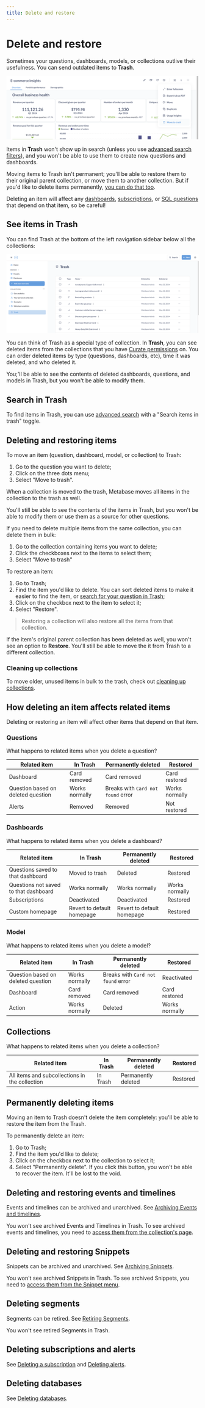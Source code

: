 ```yaml
---
title: Delete and restore
---
```


# Delete and restore

Sometimes your questions, dashboards, models, or collections outlive their usefulness. You can send outdated items to **Trash**.

![Move to trash](./images/move-to-trash.png)

Items in **Trash** won't show up in search (unless you use [advanced search filters](./exploration.md)), and you won't be able to use them to create new questions and dashboards.

Moving items to Trash isn't permanent; you'll be able to restore them to their original parent collection, or move them to another collection. But if you'd like to delete items permanently, [you can do that too](#permanently-deleting-items).

Deleting an item will affect any [dashboards](../dashboards/introduction.md), [subscriptions](../dashboards/subscriptions.md), or [SQL questions](../questions/native-editor/referencing-saved-questions-in-queries.md) that depend on that item, so be careful!

## See items in Trash

You can find Trash at the bottom of the left navigation sidebar below all the collections:

![Trash](./images/trash.png)

You can think of Trash as a special type of collection. In **Trash**, you can see deleted items from the collections that you have [Curate permissions](../permissions/collections.md#collection-permission-levels) on. You can order deleted items by type (questions, dashboards, etc), time it was deleted, and who deleted it.

You;'ll be able to see the contents of deleted dashboards, questions, and models in Trash, but you won't be able to modify them.

## Search in Trash

To find items in Trash, you can use [advanced search](./exploration.md) with a "Search items in trash" toggle.

## Deleting and restoring items

To move an item (question, dashboard, model, or collection) to Trash:

1. Go to the question you want to delete;
2. Click on the three dots menu;
3. Select "Move to trash".

When a collection is moved to the trash, Metabase moves all items in the collection to the trash as well.

You'll still be able to see the contents of the items in Trash, but you won't be able to modify them or use them as a source for other questions.

If you need to delete multiple items from the same collection, you can delete them in bulk:

1. Go to the collection containing items you want to delete;
2. Click the checkboxes next to the items to select them;
3. Select "Move to trash"

To restore an item:

1. Go to Trash;
2. Find the item you'd like to delete. You can sort deleted items to make it easier to find the item, or [search for your question in Trash](#search-in-trash);
3. Click on the checkbox next to the item to select it;
4. Select "Restore".

> Restoring a collection will also restore all the items from that collection.

If the item's original parent collection has been deleted as well, you won't see an option to **Restore**. You'll still be able to move the it from Trash to a different collection.

### Cleaning up collections

To move older, unused items in bulk to the trash, check out [cleaning up collections](./collections.md#cleaning-up-collections).

## How deleting an item affects related items

Deleting or restoring an item will affect other items that depend on that item.

### Questions

What happens to related items when you delete a question?

| Related item                       | In Trash       | Permanently deleted                | Restored       |
| ---------------------------------- | -------------- | ---------------------------------- | -------------- |
| Dashboard                          | Card removed   | Card removed                       | Card restored  |
| Question based on deleted question | Works normally | Breaks with `Card not found` error | Works normally |
| Alerts                             | Removed        | Removed                            | Not restored   |

### Dashboards

What happens to related items when you delete a dashboard?

| Related item                          | In Trash                   | Permanently deleted        | Restored       |
| ------------------------------------- | -------------------------- | -------------------------- | -------------- |
| Questions saved to that dashboard     | Moved to trash             | Deleted                    | Restored       |
| Questions not saved to that dashboard | Works normally             | Works normally             | Works normally |
| Subscriptions                         | Deactivated                | Deactivated                | Restored       |
| Custom homepage                       | Revert to default homepage | Revert to default homepage | Restored       |

### Model

What happens to related items when you delete a model?

| Related item                       | In Trash       | Permanently deleted                | Restored       |
| ---------------------------------- | -------------- | ---------------------------------- | -------------- |
| Question based on deleted question | Works normally | Breaks with `Card not found` error | Reactivated    |
| Dashboard                          | Card removed   | Card removed                       | Card restored  |
| Action                             | Works normally | Deleted                            | Works normally |

## Collections

What happens to related items when you delete a collection?

| Related item                                   | In Trash | Permanently deleted | Restored |
| ---------------------------------------------- | -------- | ------------------- | -------- |
| All items and subcollections in the collection | In Trash | Permanently deleted | Restored |

## Permanently deleting items

Moving an item to Trash doesn't delete the item completely: you'll be able to restore the item from the Trash.

To permanently delete an item:

1. Go to Trash;
2. Find the item you'd like to delete;
3. Click on the checkbox next to the collection to select it;
4. Select "Permanently delete". If you click this button, you won't be able to recover the item. It'll be lost to the void.

## Deleting and restoring events and timelines

Events and timelines can be archived and unarchived. See [Archiving Events and timelines](events-and-timelines.md#archiving-timelines).

You won't see archived Events and Timelines in Trash. To see archived events and timelines, you need to [access them from the collection's page](events-and-timelines.md#view-archived-events-and-timelines).

## Deleting and restoring Snippets

Snippets can be archived and unarchived. See [Archiving Snippets](../questions/native-editor/snippets.md#archiving-snippets).

You won't see archived Snippets in Trash. To see archived Snippets, you need to [access them from the Snippet menu](../questions/native-editor/snippets.md#snippet-menu).

## Deleting segments

Segments can be retired. See [Retiring Segments](../data-modeling/segments.md#editing-and-retiring-segments).

You won't see retired Segments in Trash.

## Deleting subscriptions and alerts

See [Deleting a subscription](../dashboards/subscriptions.md#deleting-a-subscription) and [Deleting alerts](../questions/alerts.md#editing-and-deleting-alerts).

## Deleting databases

See [Deleting databases](../databases/connecting.md#deleting-databases).
